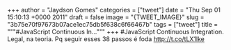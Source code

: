 
+++
author = "Jaydson Gomes"
categories = ["tweet"]
date = "Thu Sep 01 15:10:13 +0000 2011"
draft = false
image = "{TWEET_IMAGE}"
slug = "3b75e70f97673b07ace1ec75db5f638c6f66467b"
tags = ["tweet"]
title = """#JavaScript Continuous In..."""
+++
#JavaScript Continuous Integration. Legal, na teoria. Pq seguir esses 38 passos é foda http://t.co/tLX1lke
